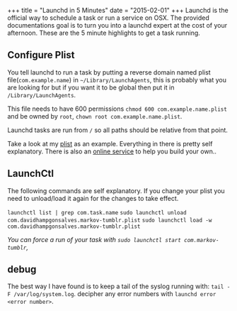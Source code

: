 +++
title = "Launchd in 5 Minutes"
date = "2015-02-01"
+++
Launchd is the official way to schedule a task or run a service on OSX. The provided documentations goal is to turn you into a launchd expert at the cost of your afternoon. These are the 5 minute highlights to get a task running.

## Configure Plist
You tell launchd to run a task by putting a reverse domain named plist file(`com.example.name`) in `~/Library/LaunchAgents`, this is probably what you are looking for but if you want it to be global then put it in `/Library/LaunchAgents`.

This file needs to have 600 permissions `chmod 600 com.example.name.plist` and be owned by `root`, `chown root com.example.name.plist`.

Launchd tasks are run from `/` so all paths should be relative from that point.

Take a look at my [plist](https\://github.com/davidhampgonsalves/markov-cloj/blob/master/markov-tumblr.plist) as an example. Everything in there is pretty self explanatory. There is also an [online service](http\://launched.zerowidth.com/) to help you build your own..

## LaunchCtl
The following commands are self explanatory. If you change your plist you need to unload/load it again for the changes to take effect.

`launchctl list | grep com.task.name`
`sudo launchctl unload com.davidhampgonsalves.markov-tumblr.plist`
`sudo launchctl load -w com.davidhampgonsalves.markov-tumblr.plist`

_You can force a run of your task with `sudo launchctl start com.markov-tumblr`,_

## debug
The best way I have found is to keep a tail of the syslog running with\: `tail -F /var/log/system.log`. decipher any error numbers with `launchd error <error number>`.

